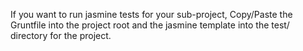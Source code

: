 If you want to run jasmine tests for your sub-project, Copy/Paste 
the Gruntfile into the project root and the jasmine template
into the test/ directory for the project. 